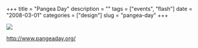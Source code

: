 +++
title = "Pangea Day"
description = ""
tags = ["events", "flash"]
date = "2008-03-01"
categories = ["design"]
slug = "pangea-day"
+++


 

  <div id="screens-thumbs" class="clearfix">
    <div class="txt-center" id="design-submission"><a href="http://www.pangeaday.org/"><img id='bluga-thumbnail-849' class='bluga-thumbnail large' src='/media/bluga/
wt47f2790d8d87b_0.jpg'/></a></div>  
  </div>   
<p><a href="http://www.pangeaday.org/">http://www.pangeaday.org/</a></p>




